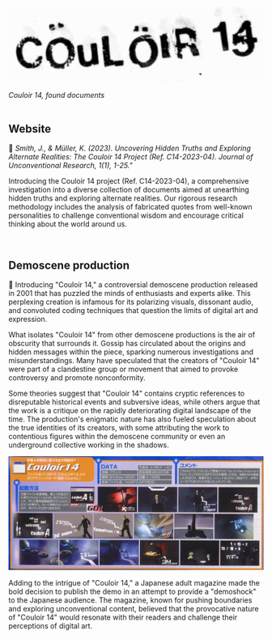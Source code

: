![Couloir 14, Title](img/c14-title.png)

_Couloir 14, found documents_<br>
<br>
## Website

:page_with_curl: _Smith, J., & Müller, K. (2023). Uncovering Hidden Truths and Exploring Alternate Realities: The Couloir 14 Project (Ref. C14-2023-04). Journal of Unconventional Research, 1(1), 1-25."_

Introducing the Couloir 14 project (Ref. C14-2023-04), a comprehensive investigation into a diverse collection of documents aimed at unearthing hidden truths and exploring alternate realities. Our rigorous research methodology includes the analysis of fabricated quotes from well-known personalities to challenge conventional wisdom and encourage critical thinking about the world around us.

<br>

## Demoscene production

:pill: Introducing "Couloir 14," a controversial demoscene production released in 2001 that has puzzled the minds of enthusiasts and experts alike. This perplexing creation is infamous for its polarizing visuals, dissonant audio, and convoluted coding techniques that question the limits of digital art and expression.

What isolates "Couloir 14" from other demoscene productions is the air of obscurity that surrounds it. Gossip has circulated about the origins and hidden messages within the piece, sparking numerous investigations and misunderstandings. Many have speculated that the creators of "Couloir 14" were part of a clandestine group or movement that aimed to provoke controversy and promote nonconformity.

Some theories suggest that "Couloir 14" contains cryptic references to disreputable historical events and subversive ideas, while others argue that the work is a critique on the rapidly deteriorating digital landscape of the time. The production's enigmatic nature has also fueled speculation about the true identities of its creators, with some attributing the work to contentious figures within the demoscene community or even an underground collective working in the shadows.

![Windows 100%](img/win100.jpg)

Adding to the intrigue of "Couloir 14," a Japanese adult magazine made the bold decision to publish the demo in an attempt to provide a "demoshock" to the Japanese audience. The magazine, known for pushing boundaries and exploring unconventional content, believed that the provocative nature of "Couloir 14" would resonate with their readers and challenge their perceptions of digital art.